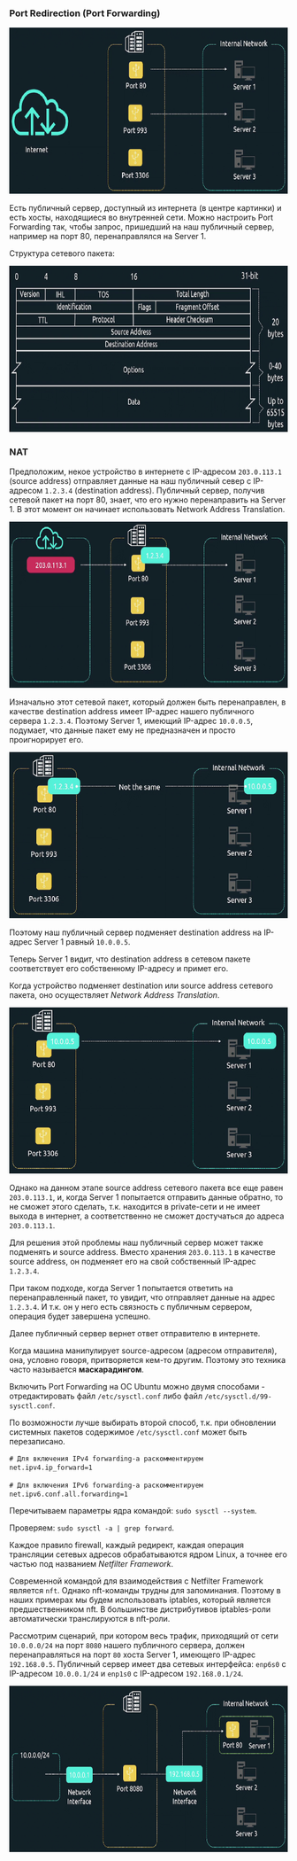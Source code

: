 ### Port Redirection (Port Forwarding)

<img src="image.png" width="700" height="300"><br>

Есть публичный сервер, доступный из интернета (в центре картинки) и есть хосты, находящиеся во внутренней сети. Можно настроить Port Forwarding так, чтобы запрос, пришедший на наш публичный сервер, например на порт 80, перенаправлялся на Server 1.

Структура сетевого пакета:

<img src="image-1.png" width="700" height="300"><br>

### NAT

Предположим, некое устройство в интернете с IP-адресом `203.0.113.1` (source address) отправляет данные на наш публичный север с IP-адресом `1.2.3.4` (destination address). Публичный сервер, получив сетевой пакет на порт 80, знает, что его нужно перенаправить на Server 1. В этот момент он начинает использовать Network Address Translation.

<img src="image-2.png" width="700" height="300"><br>

Изначально этот сетевой пакет, который должен быть перенаправлен, в качестве destination address имеет IP-адрес нашего публичного сервера `1.2.3.4`. Поэтому Server 1, имеющий IP-адрес `10.0.0.5`, подумает, что данные пакет ему не предназначен и просто проигнорирует его.

<img src="image-3.png" width="700" height="300"><br>

Поэтому наш публичный сервер подменяет destination address на IP-адрес Server 1 равный `10.0.0.5`.

Теперь Server 1 видит, что destination address в сетевом пакете соответствует его собственному IP-адресу и примет его.

Когда устройство подменяет destination или source address сетевого пакета, оно осуществляет *Network Address Translation*.

<img src="image-4.png" width="700" height="300"><br>

Однако на данном этапе source address сетевого пакета все еще равен `203.0.113.1`, и, когда Server 1 попытается отправить данные обратно, то не сможет этого сделать, т.к. находится в private-сети и не имеет выхода в интернет, а соответственно не сможет достучаться до адреса `203.0.113.1`.

Для решения этой проблемы наш публичный сервер может также подменять и source address. Вместо хранения `203.0.113.1` в качестве source address, он подменяет его на свой собственный IP-адрес `1.2.3.4`.

При таком подходе, когда Server 1 попытается ответить на перенаправленный пакет, то увидит, что отправляет данные на адрес `1.2.3.4`. И т.к. он у него есть связность с публичным сервером, операция будет завершена успешно.

Далее публичный сервер вернет ответ отправителю в интернете.

Когда машина манипулирует source-адресом (адресом отправителя), она, условно говоря, притворяется кем-то другим. Поэтому это техника часто называется **маскарадингом**.

Включить Port Forwarding на ОС Ubuntu можно двумя способами - отредактировать файл `/etc/sysctl.conf` либо файл `/etc/sysctl.d/99-sysctl.conf`.

По возможности лучше выбирать второй способ, т.к. при обновлении системных пакетов содержимое `/etc/sysctl.conf` может быть перезаписано.

```
# Для включения IPv4 forwarding-а раскомментируем
net.ipv4.ip_forward=1

# Для включения IPv6 forwarding-а раскомментируем
net.ipv6.conf.all.forwarding=1
```

Перечитываем параметры ядра командой: `sudo sysctl --system`.

Проверяем: `sudo sysctl -a | grep forward`.

Каждое правило firewall, каждый редирект, каждая операция трансляции сетевых адресов обрабатываются ядром Linux, а точнее его частью под названием *Netfilter Framework*.

Современной командой для взаимодействия с Netfilter Framework является `nft`. Однако nft-команды трудны для запоминания. Поэтому в наших примерах мы будем использовать iptables, который является предшественником nft. В большинстве дистрибутивов iptables-роли автоматически транслируются в nft-роли.

Рассмотрим сценарий, при котором весь трафик, приходящий от сети `10.0.0.0/24` на порт `8080` нашего публичного сервера, должен перенаправляться на порт `80` хоста Server 1, имеющего IP-адрес `192.168.0.5`. Публичный сервер имеет два сетевых интерфейса: `enp6s0` с IP-адресом `10.0.0.1/24` и `enp1s0` с IP-адресом `192.168.0.1/24`.

<img src="image-5.png" width="700" height="300"><br>